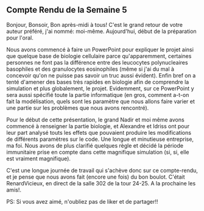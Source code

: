 ## Compte Rendu de la Semaine 5 ##

Bonjour, Bonsoir, Bon après-midi à tous! C'est le grand retour de votre auteur préféré, j'ai nommé: moi-même. Aujourd'hui, début de la préparation pour l'oral.


Nous avons commencé à faire un PowerPoint pour expliquer le projet ainsi que quelque base de biologie cellulaire parce qu'apparemment, certaines personnes ne font pas la différence entre des leucocytes polynucleaires basophiles et des granulocytes eosinophiles (même si j'ai du mal à concevoir qu'on ne puisse pas savoir un truc aussi évident). Enfin bref on a tenté d'amener des bases très rapides en biologie afin de comprendre la simulation et plus globalement, le projet. Evidemment, sur ce PowerPoint y sera aussi spécifié toute la partie informatique (en gros, comment a-t-on fait la modélisation, quels sont les paramètre que nous allons faire varier et une partie sur les problèmes que nous avons rencontré).


Pour le début de cette présentation, le grand Nadir et moi même avons commencé à renseigner la partie biologie, et Alexandre et Idriss ont pour leur part analysé touts les effets que pouvaient produire les modifications de différents paramètres sur le code. Une longue et minutieuse entreprise, ma foi. Nous avons de plus clarifié quelques règle et décidé la période immunitaire prise en compte dans cette magnifique simulation (si, si, elle est vraiment magnifique).


C'est une longue journée de travail qui s'achève donc sur ce compte-rendu, et je pense que nous avons fait (encore une fois) du bon boulot.
C'était RenardVicieux, en direct de la salle 302 de la tour 24-25.
A la prochaine les amis!.

PS: Si vous avez aimé, n'oubliez pas de liker et de partager!!
